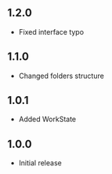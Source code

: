 ## 1.2.0

* Fixed interface typo

## 1.1.0

* Changed folders structure

## 1.0.1

* Added WorkState

## 1.0.0

* Initial release
